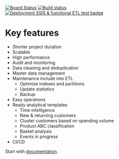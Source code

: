 [![Board Status](https://dev.azure.com/zinykov/e6e8a805-df55-4da4-b1f8-d290e73529c6/3660f141-eb17-455f-80e6-f5580788fd8b/_apis/work/boardbadge/f3221562-8345-4080-8a57-9776d148c41b?columnOptions=1)](https://dev.azure.com/zinykov/e6e8a805-df55-4da4-b1f8-d290e73529c6/_boards/board/t/3660f141-eb17-455f-80e6-f5580788fd8b/Stories/)
[![Build status](https://dev.azure.com/zinykov/NorthwindBI/_apis/build/status/NorthwindBuild)](https://dev.azure.com/zinykov/NorthwindBI/_build/latest?definitionId=3)
[![Deployment SSIS & functional ETL test badge](https://vsrm.dev.azure.com/zinykov/_apis/public/Release/badge/e6e8a805-df55-4da4-b1f8-d290e73529c6/5/12)](https://dev.azure.com/zinykov/NorthwindBI/_release?view=all&_a=releases&definitionId=5)

# Key features #

- Shorter project duration
- Scalable
- High performance
- Audit and monitoring
- Data cleaning and deduplication
- Master data management
- Maintenance include into ETL
	- Optimize indexes and partitions
	- Update statistics
	- Backup
- Easy operations
- Ready analytical templates
	- Time intelligence
    - New & returning customers
    - Cluster customers based on spending volume
    - Product ABC classification
    - Basket analysis
    - Events in progress
- CI/CD

Start with [documentation](https://dev.azure.com/zinykov/NorthwindBI/_git/Northwind_BI_Solution?path=%2FDocs%2FNorthwind%20BI%20Solution.docx&version=GBmaster&_a=contents).
